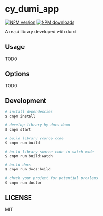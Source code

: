 # cy_dumi_app

[![NPM version](https://img.shields.io/npm/v/cy_dumi_app.svg?style=flat)](https://npmjs.org/package/cy_dumi_app)
[![NPM downloads](http://img.shields.io/npm/dm/cy_dumi_app.svg?style=flat)](https://npmjs.org/package/cy_dumi_app)

A react library developed with dumi

## Usage

TODO

## Options

TODO

## Development

```bash
# install dependencies
$ cnpm install

# develop library by docs demo
$ cnpm start

# build library source code
$ cnpm run build

# build library source code in watch mode
$ cnpm run build:watch

# build docs
$ cnpm run docs:build

# check your project for potential problems
$ cnpm run doctor
```

## LICENSE

MIT
